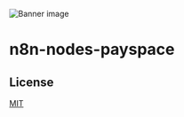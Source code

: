 ![Banner image](https://user-images.githubusercontent.com/10284570/173569848-c624317f-42b1-45a6-ab09-f0ea3c247648.png)

# n8n-nodes-payspace

## License

[MIT](https://github.com/n8n-io/n8n-nodes-starter/blob/master/LICENSE.md)

